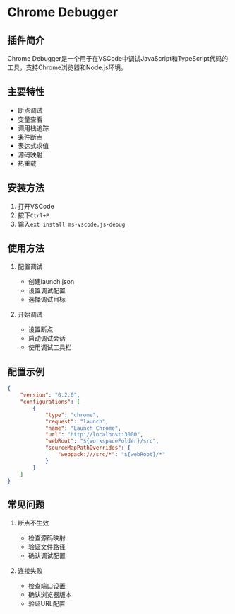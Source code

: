 # Chrome Debugger

## 插件简介
Chrome Debugger是一个用于在VSCode中调试JavaScript和TypeScript代码的工具，支持Chrome浏览器和Node.js环境。

## 主要特性
- 断点调试
- 变量查看
- 调用栈追踪
- 条件断点
- 表达式求值
- 源码映射
- 热重载

## 安装方法
1. 打开VSCode
2. 按下`Ctrl+P`
3. 输入`ext install ms-vscode.js-debug`

## 使用方法
1. 配置调试
   - 创建launch.json
   - 设置调试配置
   - 选择调试目标

2. 开始调试
   - 设置断点
   - 启动调试会话
   - 使用调试工具栏

## 配置示例
```json
{
    "version": "0.2.0",
    "configurations": [
        {
            "type": "chrome",
            "request": "launch",
            "name": "Launch Chrome",
            "url": "http://localhost:3000",
            "webRoot": "${workspaceFolder}/src",
            "sourceMapPathOverrides": {
                "webpack:///src/*": "${webRoot}/*"
            }
        }
    ]
}
```

## 常见问题
1. 断点不生效
   - 检查源码映射
   - 验证文件路径
   - 确认调试配置

2. 连接失败
   - 检查端口设置
   - 确认浏览器版本
   - 验证URL配置 